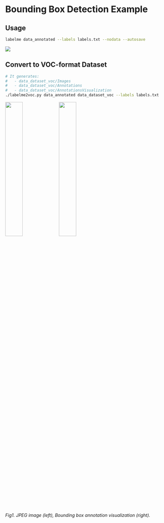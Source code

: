 # Bounding Box Detection Example


## Usage

```bash
labelme data_annotated --labels labels.txt --nodata --autosave
```

![](.readme/annotation.jpg)


## Convert to VOC-format Dataset

```bash
# It generates:
#   - data_dataset_voc/Images
#   - data_dataset_voc/Annotations
#   - data_dataset_voc/AnnotationsVisualization
./labelme2voc.py data_annotated data_dataset_voc --labels labels.txt
```

<img src="data_dataset_voc/JPEGImages/2011_000003.jpg" width="33%" /> <img src="data_dataset_voc/AnnotationsVisualization/2011_000003.jpg" width="33%" />

<i>Fig1. JPEG image (left), Bounding box annotation visualization (right).</i>
